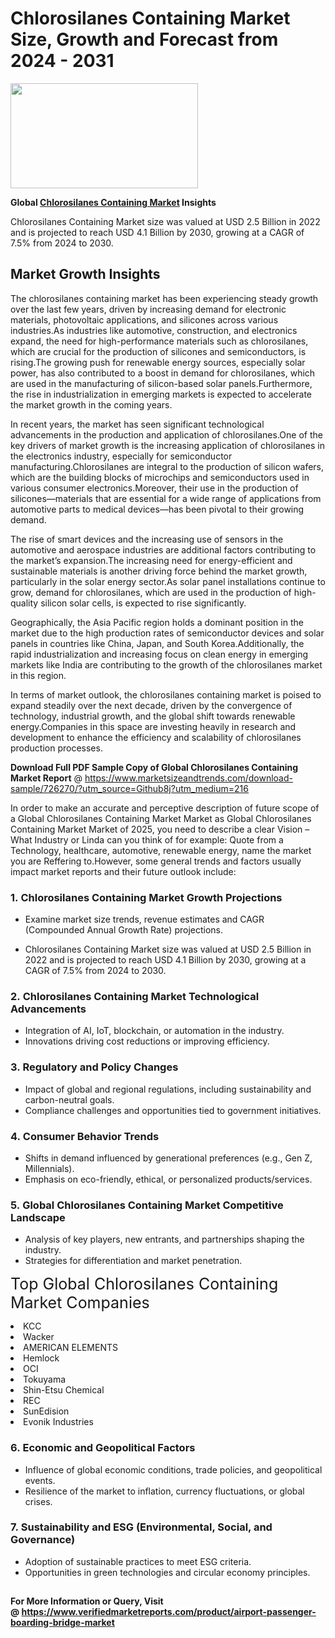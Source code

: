 <H1>Chlorosilanes Containing Market Size, Growth and Forecast from 2024 - 2031</H1><img class="aligncenter size-medium wp-image-584254" src="https://thirdeyenews.in/wp-content/uploads/2024/09/Global-Market-Research-300x168.jpeg" alt="" width="300" height="168" /><p><strong>Global&nbsp;<a href="https://www.marketsizeandtrends.com/download-sample/726270/?utm_source=Github8j?utm_medium=216">Chlorosilanes Containing Market</a> Insights</strong></p><p>Chlorosilanes Containing Market size was valued at USD 2.5 Billion in 2022 and is projected to reach USD 4.1 Billion by 2030, growing at a CAGR of 7.5% from 2024 to 2030.</p><p><h2>Market Growth Insights</h2> <p>The chlorosilanes containing market has been experiencing steady growth over the last few years, driven by increasing demand for electronic materials, photovoltaic applications, and silicones across various industries.As industries like automotive, construction, and electronics expand, the need for high-performance materials such as chlorosilanes, which are crucial for the production of silicones and semiconductors, is rising.The growing push for renewable energy sources, especially solar power, has also contributed to a boost in demand for chlorosilanes, which are used in the manufacturing of silicon-based solar panels.Furthermore, the rise in industrialization in emerging markets is expected to accelerate the market growth in the coming years.</p> <p>In recent years, the market has seen significant technological advancements in the production and application of chlorosilanes.One of the key drivers of market growth is the increasing application of chlorosilanes in the electronics industry, especially for semiconductor manufacturing.Chlorosilanes are integral to the production of silicon wafers, which are the building blocks of microchips and semiconductors used in various consumer electronics.Moreover, their use in the production of silicones—materials that are essential for a wide range of applications from automotive parts to medical devices—has been pivotal to their growing demand.</p> <p>The rise of smart devices and the increasing use of sensors in the automotive and aerospace industries are additional factors contributing to the market’s expansion.The increasing need for energy-efficient and sustainable materials is another driving force behind the market growth, particularly in the solar energy sector.As solar panel installations continue to grow, demand for chlorosilanes, which are used in the production of high-quality silicon solar cells, is expected to rise significantly.</p> <p>Geographically, the Asia Pacific region holds a dominant position in the market due to the high production rates of semiconductor devices and solar panels in countries like China, Japan, and South Korea.Additionally, the rapid industrialization and increasing focus on clean energy in emerging markets like India are contributing to the growth of the chlorosilanes market in this region.</p> <p>In terms of market outlook, the chlorosilanes containing market is poised to expand steadily over the next decade, driven by the convergence of technology, industrial growth, and the global shift towards renewable energy.Companies in this space are investing heavily in research and development to enhance the efficiency and scalability of chlorosilanes production processes.</p> <p><span class=""><strong>Download Full PDF Sample Copy of Global Chlorosilanes Containing Market Report</strong> @ <a href="https://www.marketsizeandtrends.com/download-sample/726270/?utm_source=Github8j?utm_medium=216" target="_blank">https://www.marketsizeandtrends.com/download-sample/726270/?utm_source=Github8j?utm_medium=216</a></span></p><p>In order to make an accurate and perceptive description of future scope of a Global&nbsp;Chlorosilanes Containing Market Market as Global&nbsp;Chlorosilanes Containing Market Market of 2025, you need to describe a clear Vision &ndash; What Industry or Linda can you think of for example: Quote from a Technology, healthcare, automotive, renewable energy, name the market you are Reffering to.However, some general trends and factors usually impact market reports and their future outlook include:</p><h3>1.&nbsp;<strong>Chlorosilanes Containing Market Growth Projections</strong></h3><ul><li>Examine market size trends, revenue estimates and CAGR (Compounded Annual Growth Rate) projections.</li><li><p>Chlorosilanes Containing Market size was valued at USD 2.5 Billion in 2022 and is projected to reach USD 4.1 Billion by 2030, growing at a CAGR of 7.5% from 2024 to 2030.</p></li></ul><h3>2.&nbsp;<strong>Chlorosilanes Containing Market Technological Advancements</strong></h3><ul><li>Integration of AI, IoT, blockchain, or automation in the industry.</li><li>Innovations driving cost reductions or improving efficiency.</li></ul><h3>3.&nbsp;<strong>Regulatory and Policy Changes</strong></h3><ul><li>Impact of global and regional regulations, including sustainability and carbon-neutral goals.</li><li>Compliance challenges and opportunities tied to government initiatives.</li></ul><h3>4.&nbsp;<strong>Consumer Behavior Trends</strong></h3><ul><li>Shifts in demand influenced by generational preferences (e.g., Gen Z, Millennials).</li><li>Emphasis on eco-friendly, ethical, or personalized products/services.</li></ul><h3>5.&nbsp;<strong>Global Chlorosilanes Containing Market Competitive Landscape</strong></h3><ul><li>Analysis of key players, new entrants, and partnerships shaping the industry.</li><li>Strategies for differentiation and market penetration.</li></ul><p data-pm-slice="1 1 []"><span style="color: inherit; font-family: inherit; font-size: 25px;">Top Global Chlorosilanes Containing Market Companies</span></p><div class="" data-test-id=""><p><li>KCC</li><li> Wacker</li><li> AMERICAN ELEMENTS</li><li> Hemlock</li><li> OCI</li><li> Tokuyama</li><li> Shin-Etsu Chemical</li><li> REC</li><li> SunEdision</li><li> Evonik Industries</li></p></div><h3>6.&nbsp;<strong>Economic and Geopolitical Factors</strong></h3><ul><li>Influence of global economic conditions, trade policies, and geopolitical events.</li><li>Resilience of the market to inflation, currency fluctuations, or global crises.</li></ul><h3>7.&nbsp;<strong>Sustainability and ESG (Environmental, Social, and Governance)</strong></h3><ul><li>Adoption of sustainable practices to meet ESG criteria.</li><li>Opportunities in green technologies and circular economy principles.</li></ul><h2><strong style="font-size: 14px;">For More Information or Query, Visit @&nbsp;</strong><a style="background-color: #ffffff; font-size: 14px;" href="https://www.marketsizeandtrends.com/report/chlorosilanes-containing-market/" target="_blank">https://www.verifiedmarketreports.com/product/airport-passenger-boarding-bridge-market</a></h2>